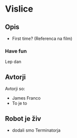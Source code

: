 # Vislice

## Opis
- First time?
(Referenca na film)

### Have fun
Lep dan

## Avtorji

Avtorji so:
- James Franco
- To je to

## Robot je živ
- dodali smo Terminatorja